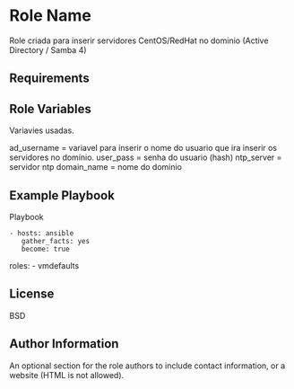 Role Name
=========

Role criada para inserir servidores CentOS/RedHat no dominio (Active Directory / Samba 4)

Requirements
------------

Role Variables
--------------
Variavies usadas.

ad_username = variavel para inserir o nome do usuario que ira inserir os servidores no dominio.
user_pass = senha do usuario (hash)
ntp_server = servidor ntp
domain_name = nome do dominio

Example Playbook
----------------

Playbook

    - hosts: ansible
       gather_facts: yes
       become: true
  roles:
    - vmdefaults 

License
-------

BSD

Author Information
------------------

An optional section for the role authors to include contact information, or a website (HTML is not allowed).
